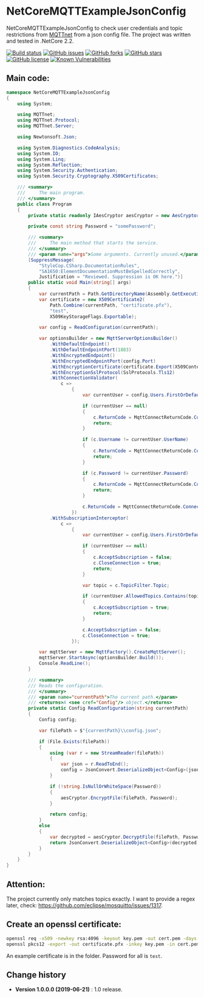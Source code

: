 NetCoreMQTTExampleJsonConfig
====================================

NetCoreMQTTExampleJsonConfig to check user credentials and topic restrictions from [MQTTnet](https://github.com/chkr1011/MQTTnet) from a json config file. The project was written and tested in .NetCore 2.2.

[![Build status](https://ci.appveyor.com/api/projects/status/fiew5qifetygw02w?svg=true)](https://ci.appveyor.com/project/SeppPenner/netcoremqttexamplejsonconfig)
[![GitHub issues](https://img.shields.io/github/issues/SeppPenner/NetCoreMQTTExampleJsonConfig.svg)](https://github.com/SeppPenner/NetCoreMQTTExampleJsonConfig/issues)
[![GitHub forks](https://img.shields.io/github/forks/SeppPenner/NetCoreMQTTExampleJsonConfig.svg)](https://github.com/SeppPenner/NetCoreMQTTExampleJsonConfig/network)
[![GitHub stars](https://img.shields.io/github/stars/SeppPenner/NetCoreMQTTExampleJsonConfig.svg)](https://github.com/SeppPenner/NetCoreMQTTExampleJsonConfig/stargazers)
[![GitHub license](https://img.shields.io/badge/license-AGPL-blue.svg)](https://raw.githubusercontent.com/SeppPenner/NetCoreMQTTExampleJsonConfig/master/License.txt)
[![Known Vulnerabilities](https://snyk.io/test/github/SeppPenner/NetCoreMQTTExampleJsonConfig/badge.svg)](https://snyk.io/test/github/SeppPenner/NetCoreMQTTExampleJsonConfig)

## Main code:
```csharp
namespace NetCoreMQTTExampleJsonConfig
{
    using System;

    using MQTTnet;
    using MQTTnet.Protocol;
    using MQTTnet.Server;

    using Newtonsoft.Json;

    using System.Diagnostics.CodeAnalysis;
    using System.IO;
    using System.Linq;
    using System.Reflection;
    using System.Security.Authentication;
    using System.Security.Cryptography.X509Certificates;

    /// <summary>
    ///     The main program.
    /// </summary>
    public class Program
    {
        private static readonly IAesCryptor aesCryptor = new AesCryptor();

        private const string Password = "somePassword";

        /// <summary>
        ///     The main method that starts the service.
        /// </summary>
        /// <param name="args">Some arguments. Currently unused.</param>
        [SuppressMessage(
            "StyleCop.CSharp.DocumentationRules",
            "SA1650:ElementDocumentationMustBeSpelledCorrectly",
            Justification = "Reviewed. Suppression is OK here.")]
        public static void Main(string[] args)
        {
            var currentPath = Path.GetDirectoryName(Assembly.GetExecutingAssembly().Location);
            var certificate = new X509Certificate2(
                Path.Combine(currentPath, "certificate.pfx"),
                "test",
                X509KeyStorageFlags.Exportable);

            var config = ReadConfiguration(currentPath);

            var optionsBuilder = new MqttServerOptionsBuilder()
                .WithDefaultEndpoint()
                .WithDefaultEndpointPort(1883)
                .WithEncryptedEndpoint()
                .WithEncryptedEndpointPort(config.Port)
                .WithEncryptionCertificate(certificate.Export(X509ContentType.Pfx))
                .WithEncryptionSslProtocol(SslProtocols.Tls12)
                .WithConnectionValidator(
                    c =>
                        {
                            var currentUser = config.Users.FirstOrDefault(u => u.UserName == c.Username);

                            if (currentUser == null)
                            {
                                c.ReturnCode = MqttConnectReturnCode.ConnectionRefusedBadUsernameOrPassword;
                                return;
                            }

                            if (c.Username != currentUser.UserName)
                            {
                                c.ReturnCode = MqttConnectReturnCode.ConnectionRefusedBadUsernameOrPassword;
                                return;
                            }

                            if (c.Password != currentUser.Password)
                            {
                                c.ReturnCode = MqttConnectReturnCode.ConnectionRefusedBadUsernameOrPassword;
                                return;
                            }

                            c.ReturnCode = MqttConnectReturnCode.ConnectionAccepted;
                        })
                .WithSubscriptionInterceptor(
                    c =>
                        {
                            var currentUser = config.Users.FirstOrDefault(u => u.ClientId == c.ClientId);

                            if (currentUser == null)
                            {
                                c.AcceptSubscription = false;
                                c.CloseConnection = true;
                                return;
                            }

                            var topic = c.TopicFilter.Topic;

                            if (currentUser.AllowedTopics.Contains(topic))
                            {
                                c.AcceptSubscription = true;
                                return;
                            }

                            c.AcceptSubscription = false;
                            c.CloseConnection = true;
                        });

            var mqttServer = new MqttFactory().CreateMqttServer();
            mqttServer.StartAsync(optionsBuilder.Build());
            Console.ReadLine();
        }

        /// <summary>
        /// Reads the configuration.
        /// </summary>
        /// <param name="currentPath">The current path.</param>
        /// <returns>A <see cref="Config"/> object.</returns>
        private static Config ReadConfiguration(string currentPath)
        {
            Config config;

            var filePath = $"{currentPath}\\config.json";

            if (File.Exists(filePath))
            {
                using (var r = new StreamReader(filePath))
                {
                    var json = r.ReadToEnd();
                    config = JsonConvert.DeserializeObject<Config>(json);
                }

                if (!string.IsNullOrWhiteSpace(Password))
                {
                    aesCryptor.EncryptFile(filePath, Password);
                }

                return config;
            }
            else
            {
                var decrypted = aesCryptor.DecryptFile(filePath, Password);
                return JsonConvert.DeserializeObject<Config>(decrypted);
            }
        }
    }
}
```

## Attention:
The project currently only matches topics exactly. I want to provide a regex later, check: https://github.com/eclipse/mosquitto/issues/1317.

## Create an openssl certificate:
```bash
openssl req -x509 -newkey rsa:4096 -keyout key.pem -out cert.pem -days 365
openssl pkcs12 -export -out certificate.pfx -inkey key.pem -in cert.pem
```

An example certificate is in the folder. Password for all is `test`.

Change history
--------------

* **Version 1.0.0.0 (2019-06-21)** : 1.0 release.